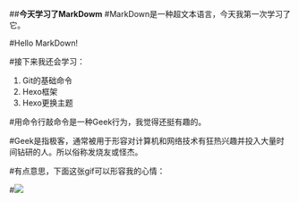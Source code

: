 ##**今天学习了MarkDowm**
#MarkDown是一种超文本语言，今天我第一次学习了它。

#Hello MarkDown!

#接下来我还会学习：

1. Git的基础命令
1. Hexo框架
1. Hexo更换主题

#用命令行敲命令是一种Geek行为，我觉得还挺有趣的。

#Geek是指极客，通常被用于形容对计算机和网络技术有狂热兴趣并投入大量时间钻研的人。所以俗称发烧友或怪杰。

#有点意思，下面这张gif可以形容我的心情：

#![](https://qgt-style.oss-cn-hangzhou.aliyuncs.com/newcoursep4/g1/g1-2-2/tenor.gif)
